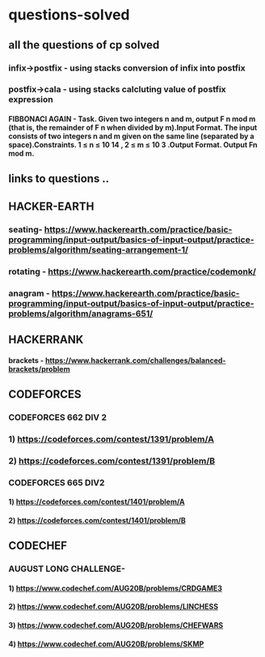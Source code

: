# questions-solved
## all the questions of cp solved
### infix->postfix - using stacks conversion of infix into postfix
### postfix->cala - using stacks calcluting value of postfix expression
#### FIBBONACI AGAIN - Task. Given two integers n and m, output F n mod m (that is, the remainder of F n when divided by m).Input Format. The input consists of two integers n and m given on the same line (separated by a space).Constraints. 1 ≤ n ≤ 10 14 , 2 ≤ m ≤ 10 3 .Output Format. Output Fn mod m.
## links to questions ..

## HACKER-EARTH
### seating- https://www.hackerearth.com/practice/basic-programming/input-output/basics-of-input-output/practice-problems/algorithm/seating-arrangement-1/
### rotating - https://www.hackerearth.com/practice/codemonk/ 
### anagram - https://www.hackerearth.com/practice/basic-programming/input-output/basics-of-input-output/practice-problems/algorithm/anagrams-651/ 

## HACKERRANK
#### brackets - https://www.hackerrank.com/challenges/balanced-brackets/problem

## CODEFORCES
### CODEFORCES 662 DIV 2
### 1) https://codeforces.com/contest/1391/problem/A
### 2) https://codeforces.com/contest/1391/problem/B
### CODEFORCES 665 DIV2 
#### 1) https://codeforces.com/contest/1401/problem/A
#### 2) https://codeforces.com/contest/1401/problem/B

## CODECHEF 
### AUGUST LONG CHALLENGE-
#### 1) https://www.codechef.com/AUG20B/problems/CRDGAME3
#### 2) https://www.codechef.com/AUG20B/problems/LINCHESS
#### 3) https://www.codechef.com/AUG20B/problems/CHEFWARS
#### 4) https://www.codechef.com/AUG20B/problems/SKMP

